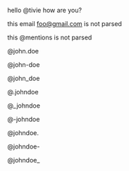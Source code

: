 hello @tivie how are you?

this email foo@gmail.com is not parsed

this \@mentions is not parsed

@john.doe

@john-doe

@john_doe

@.johndoe

@_johndoe

@-johndoe

@johndoe.

@johndoe-

@johndoe_
